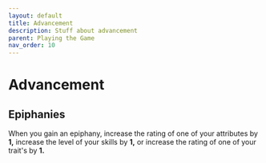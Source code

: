 ```yaml
---
layout: default
title: Advancement
description: Stuff about advancement
parent: Playing the Game
nav_order: 10
---
```


# Advancement



## Epiphanies

When you gain an epiphany, increase the rating of one of your attributes by **1,** increase the level of your skills by **1,** or increase the rating of one of your trait's by **1.**
